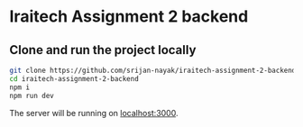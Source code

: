 # Iraitech Assignment 2 backend

## Clone and run the project locally

```bash
git clone https://github.com/srijan-nayak/iraitech-assignment-2-backend.git
cd iraitech-assignment-2-backend
npm i
npm run dev
```

The server will be running on [localhost:3000](http://localhost:3000).
